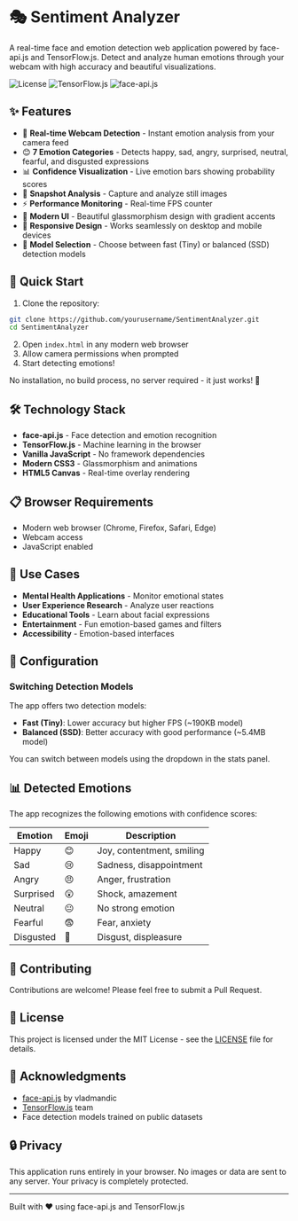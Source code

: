 # 🎭 Sentiment Analyzer

A real-time face and emotion detection web application powered by face-api.js and TensorFlow.js. Detect and analyze human emotions through your webcam with high accuracy and beautiful visualizations.

![License](https://img.shields.io/badge/license-MIT-blue.svg)
![TensorFlow.js](https://img.shields.io/badge/TensorFlow.js-4.0+-orange.svg)
![face-api.js](https://img.shields.io/badge/face--api.js-latest-green.svg)

## ✨ Features

- 🎥 **Real-time Webcam Detection** - Instant emotion analysis from your camera feed
- 😊 **7 Emotion Categories** - Detects happy, sad, angry, surprised, neutral, fearful, and disgusted expressions
- 📊 **Confidence Visualization** - Live emotion bars showing probability scores
- 📸 **Snapshot Analysis** - Capture and analyze still images
- ⚡ **Performance Monitoring** - Real-time FPS counter
- 🎨 **Modern UI** - Beautiful glassmorphism design with gradient accents
- 📱 **Responsive Design** - Works seamlessly on desktop and mobile devices
- 🔄 **Model Selection** - Choose between fast (Tiny) or balanced (SSD) detection models

## 🚀 Quick Start

1. Clone the repository:
```bash
git clone https://github.com/yourusername/SentimentAnalyzer.git
cd SentimentAnalyzer
```

2. Open `index.html` in any modern web browser
3. Allow camera permissions when prompted
4. Start detecting emotions!

No installation, no build process, no server required - it just works! 🎉

## 🛠️ Technology Stack

- **face-api.js** - Face detection and emotion recognition
- **TensorFlow.js** - Machine learning in the browser
- **Vanilla JavaScript** - No framework dependencies
- **Modern CSS3** - Glassmorphism and animations
- **HTML5 Canvas** - Real-time overlay rendering

## 📋 Browser Requirements

- Modern web browser (Chrome, Firefox, Safari, Edge)
- Webcam access
- JavaScript enabled

## 🎯 Use Cases

- **Mental Health Applications** - Monitor emotional states
- **User Experience Research** - Analyze user reactions
- **Educational Tools** - Learn about facial expressions
- **Entertainment** - Fun emotion-based games and filters
- **Accessibility** - Emotion-based interfaces

## 🔧 Configuration

### Switching Detection Models

The app offers two detection models:

- **Fast (Tiny)**: Lower accuracy but higher FPS (~190KB model)
- **Balanced (SSD)**: Better accuracy with good performance (~5.4MB model)

You can switch between models using the dropdown in the stats panel.

## 📊 Detected Emotions

The app recognizes the following emotions with confidence scores:

| Emotion | Emoji | Description |
|---------|-------|-------------|
| Happy | 😊 | Joy, contentment, smiling |
| Sad | 😢 | Sadness, disappointment |
| Angry | 😠 | Anger, frustration |
| Surprised | 😲 | Shock, amazement |
| Neutral | 😐 | No strong emotion |
| Fearful | 😨 | Fear, anxiety |
| Disgusted | 🤢 | Disgust, displeasure |

## 🤝 Contributing

Contributions are welcome! Please feel free to submit a Pull Request.

## 📄 License

This project is licensed under the MIT License - see the [LICENSE](LICENSE) file for details.

## 🙏 Acknowledgments

- [face-api.js](https://github.com/vladmandic/face-api) by vladmandic
- [TensorFlow.js](https://www.tensorflow.org/js) team
- Face detection models trained on public datasets

## 🔒 Privacy

This application runs entirely in your browser. No images or data are sent to any server. Your privacy is completely protected.

---

Built with ❤️ using face-api.js and TensorFlow.js